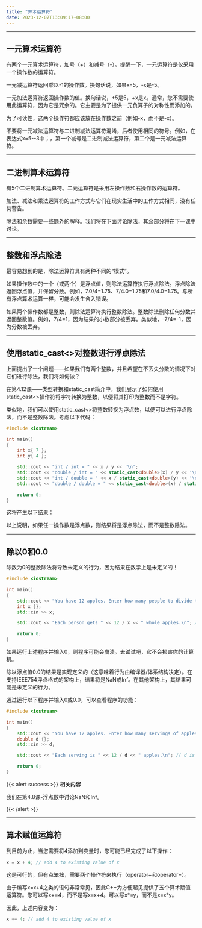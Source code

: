 ```yaml
---
title: "算术运算符"
date: 2023-12-07T13:09:17+08:00
---
```


***
## 一元算术运算符

有两个一元算术运算符，加号（+）和减号（-）。提醒一下，一元运算符是仅采用一个操作数的运算符。

一元减运算符返回乘以-1的操作数。换句话说，如果x=5，-x是-5。

一元加法运算符返回操作数的值。换句话说，+5是5，+x是x。通常，您不需要使用此运算符，因为它是冗余的。它主要是为了提供一元负算子的对称性而添加的。

为了可读性，这两个操作符都应该放在操作数之前（例如-x，而不是-x）。

不要将一元减法运算符与二进制减法运算符混淆，后者使用相同的符号。例如，在表达式x=5--3中；，第一个减号是二进制减法运算符，第二个是一元减法运算符。

***
## 二进制算术运算符

有5个二进制算术运算符。二元运算符是采用左操作数和右操作数的运算符。

加法、减法和乘法运算符的工作方式与它们在现实生活中的工作方式相同，没有任何警告。

除法和余数需要一些额外的解释。我们将在下面讨论除法，其余部分将在下一课中讨论。

***
## 整数和浮点除法

最容易想到的是，除法运算符具有两种不同的“模式”。

如果操作数中的一个（或两个）是浮点值，则除法运算符执行浮点除法。浮点除法返回浮点值，并保留分数。例如，7.0/4=1.75、7/4.0=1.75和7.0/4.0=1.75。与所有浮点算术运算一样，可能会发生舍入错误。

如果两个操作数都是整数，则除法运算符执行整数除法。整数除法删除任何分数并返回整数值。例如，7/4=1，因为结果的小数部分被丢弃。类似地，-7/4=-1，因为分数被丢弃。

***
## 使用static_cast<>对整数进行浮点除法

上面提出了一个问题——如果我们有两个整数，并且希望在不丢失分数的情况下对它们进行除法，我们将如何做？

在第4.12课——类型转换和static_cast简介中，我们展示了如何使用static_cast<>操作符将字符转换为整数，以便将其打印为整数而不是字符。

类似地，我们可以使用static_cast<>将整数转换为浮点数，以便可以进行浮点除法，而不是整数除法。考虑以下代码：

```C++
#include <iostream>

int main()
{
    int x{ 7 };
    int y{ 4 };

    std::cout << "int / int = " << x / y << '\n';
    std::cout << "double / int = " << static_cast<double>(x) / y << '\n';
    std::cout << "int / double = " << x / static_cast<double>(y) << '\n';
    std::cout << "double / double = " << static_cast<double>(x) / static_cast<double>(y) << '\n';

    return 0;
}
```

这将产生以下结果：

以上说明，如果任一操作数是浮点数，则结果将是浮点除法，而不是整数除法。

***
## 除以0和0.0

除数为0的整数除法将导致未定义的行为，因为结果在数学上是未定义的！

```C++
#include <iostream>

int main()
{
	std::cout << "You have 12 apples. Enter how many people to divide them between: ";
	int x {};
	std::cin >> x;

	std::cout << "Each person gets " << 12 / x << " whole apples.\n"; // 12 and x are int, so this is integer division

	return 0;
}
```

如果运行上述程序并输入0，则程序可能会崩溃。去试试吧，它不会损害你的计算机。

除以浮点值0.0的结果是实现定义的（这意味着行为由编译器/体系结构决定）。在支持IEEE754浮点格式的架构上，结果将是NaN或Inf。在其他架构上，其结果可能是未定义的行为。

通过运行以下程序并输入0或0.0，可以查看程序的功能：

```C++
#include <iostream>

int main()
{
	std::cout << "You have 12 apples. Enter how many servings of apples you want: ";
	double d {};
	std::cin >> d;

	std::cout << "Each serving is " << 12 / d << " apples.\n"; // d is double, so this is floating point division

	return 0;
}
```

{{< alert success >}}
**相关内容**

我们在第4.8课-浮点数中讨论NaN和Inf。

{{< /alert >}}

***
## 算术赋值运算符

到目前为止，当您需要将4添加到变量时，您可能已经完成了以下操作：

```C++
x = x + 4; // add 4 to existing value of x
```

这是可行的，但有点笨拙，需要两个操作符来执行（operator+和operator=）。

由于编写x=x+4之类的语句非常常见，因此C++为方便起见提供了五个算术赋值运算符。您可以写x+=4，而不是写x=x+4。可以写x*=y，而不是x=x*y。

因此，上述内容变为：

```C++
x += 4; // add 4 to existing value of x
```

